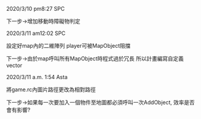 2020/3/10 pm8:27 SPC

下一步->增加移動時障礙物判定 

2020/3/11 am12:02 SPC

設定好map內的二維陣列 player可被MapObject阻擋

下一步->由於map呼叫所有MapObject時程式過於冗長 所以計畫編寫自定義vector

2020/3/11 a.m. 1:54 Asta

將game.rc內圖片路徑更改為相對路徑

下一步->如果每一次要加入一個物件至地圖都必須呼叫一次AddObject, 效率是否會有影響?
